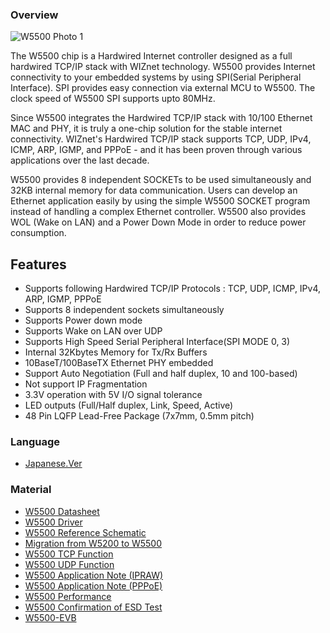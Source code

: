 

### Overview

![W5500 Photo 1](/products/w5500/img_w5500h.jpg)

The W5500 chip is a Hardwired Internet controller designed as a full
hardwired TCP/IP stack with WIZnet technology. W5500 provides Internet
connectivity to your embedded systems by using SPI(Serial Peripheral
Interface). SPI provides easy connection via external MCU to W5500. The
clock speed of W5500 SPI supports upto 80MHz.

Since W5500 integrates the Hardwired TCP/IP stack with 10/100 Ethernet
MAC and PHY, it is truly a one-chip solution for the stable internet
connectivity. WIZnet's Hardwired TCP/IP stack supports TCP, UDP, IPv4,
ICMP, ARP, IGMP, and PPPoE - and it has been proven through various
applications over the last decade.

W5500 provides 8 independent SOCKETs to be used simultaneously and 32KB
internal memory for data communication. Users can develop an Ethernet
application easily by using the simple W5500 SOCKET program instead of
handling a complex Ethernet controller. W5500 also provides WOL (Wake on
LAN) and a Power Down Mode in order to reduce power consumption.

## Features

  - Supports following Hardwired TCP/IP Protocols : TCP, UDP, ICMP,
    IPv4, ARP, IGMP, PPPoE
  - Supports 8 independent sockets simultaneously
  - Supports Power down mode
  - Supports Wake on LAN over UDP
  - Supports High Speed Serial Peripheral Interface(SPI MODE 0, 3)
  - Internal 32Kbytes Memory for Tx/Rx Buffers
  - 10BaseT/100BaseTX Ethernet PHY embedded
  - Support Auto Negotiation (Full and half duplex, 10 and 100-based)
  - Not support IP Fragmentation
  - 3.3V operation with 5V I/O signal tolerance
  - LED outputs (Full/Half duplex, Link, Speed, Active)
  - 48 Pin LQFP Lead-Free Package (7x7mm, 0.5mm pitch)

### Language

  - [Japanese.Ver](/products/w5500_jp)

### Material

  - [W5500 Datasheet](w5500_datasheet.md)
  - [W5500 Driver](w5500_driver.md)
  - [W5500 Reference Schematic](w5500_refschematic.md)
  - [Migration from W5200 to W5500](w5500_migration.md)
  - [W5500 TCP Function](w5500_tcp_function.md)
  - [W5500 UDP Function](w5500_udp_function.md)
  - [W5500 Application Note (IPRAW)](w5500_ipraw.md)
  - [W5500 Application Note (PPPoE)](w5500_pppoe.md)
  - [W5500 Performance](W5500_Performance.md)
  - [W5500 Confirmation of ESD Test](w5500_esd.md)
  - [W5500-EVB](W5500_EVB.md)
